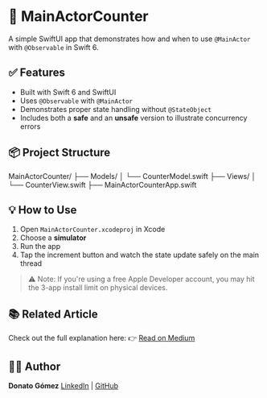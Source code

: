 # 🧠 MainActorCounter

A simple SwiftUI app that demonstrates how and when to use `@MainActor` with `@Observable` in Swift 6.

## ✅ Features

- Built with Swift 6 and SwiftUI
- Uses `@Observable` with `@MainActor`
- Demonstrates proper state handling without `@StateObject`
- Includes both a **safe** and an **unsafe** version to illustrate concurrency errors

## 📦 Project Structure

MainActorCounter/
├── Models/
│   └── CounterModel.swift
├── Views/
│   └── CounterView.swift
├── MainActorCounterApp.swift

## 💡 How to Use

1. Open `MainActorCounter.xcodeproj` in Xcode
2. Choose a **simulator**
3. Run the app
4. Tap the increment button and watch the state update safely on the main thread

> ⚠️ Note: If you're using a free Apple Developer account, you may hit the 3-app install limit on physical devices.

## 📚 Related Article

Check out the full explanation here:
👉 [Read on Medium](https://medium.com/@donatogomez88/understanding-mainactor-in-swiftui-a-practical-guide-for-swift-6-69e657872ec5)

## 🧑‍💻 Author

**Donato Gómez**
[LinkedIn](https://linkedin.com/in/donatogomez) | [GitHub](https://github.com/donatogomez)
